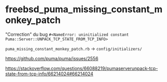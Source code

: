 # freebsd_puma_missing_constant_monkey_patch

"Correction" du bug `#<NameError: uninitialized constant Puma::Server::UNPACK_TCP_STATE_FROM_TCP_INFO>`

`puma_missing_constant_monkey_patch.rb` -> `config/initializers/`

https://github.com/puma/puma/issues/2556

https://stackoverflow.com/questions/66088219/pumaserverunpack-tcp-state-from-tcp-info/66214024#66214024
